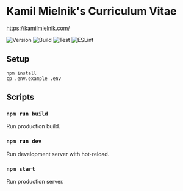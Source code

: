 # Kamil Mielnik's Curriculum Vitae

https://kamilmielnik.com/

![Version](https://img.shields.io/github/package-json/v/kamilmielnik/cv)
![Build](https://github.com/kamilmielnik/cv/workflows/Build/badge.svg)
![Test](https://github.com/kamilmielnik/cv/workflows/Test/badge.svg)
![ESLint](https://github.com/kamilmielnik/cv/workflows/ESLint/badge.svg)

## Setup

```Shell
npm install
cp .env.example .env
```

## Scripts

### `npm run build`

Run production build.

### `npm run dev`

Run development server with hot-reload.

### `npm start`

Run production server.
